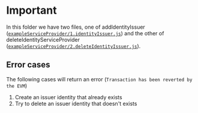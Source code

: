 # Important
In this folder we have two files, one of addIdentityIssuer ([`exampleServiceProvider/1.identityIssuer.js`](https://github.com/alastria/alastria-identity-example/blob/develop/exampleServiceProvider/1.identityIssuer.js)) and the other of deleteIdentityServiceProvider ([`exampleServiceProvider/2.deleteIdentityIssuer.js`](https://github.com/alastria/alastria-identity-example/blob/develop/exampleServiceProvider/2.deleteIdentityIssuer.js)).

## Error cases
The following cases will return an error (`Transaction has been reverted by the EVM`)
1. Create an issuer identity that already exists
2. Try to delete an issuer identity that doesn't exists


